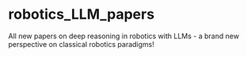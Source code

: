 # robotics_LLM_papers
All new papers on deep reasoning in robotics with LLMs - a brand new perspective on classical robotics paradigms!
